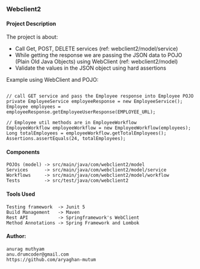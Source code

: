 ### Webclient2

#### Project Description
The project is about:

- Call Get, POST, DELETE services (ref: webclient2/model/service)
- While getting the response we are passing the JSON data to POJO (Plain Old Java Objects) using WebClient (ref: webclient2/model)
- Validate the values in the JSON object using hard assertions 

Example using WebClient and POJO: 
```properties

// call GET service and pass the Employee response into Employee POJO
private EmployeeService employeeResponse = new EmployeeService();
Employee employees = employeeResponse.getEmployeeUserResponse(EMPLOYEE_URL);

// Employee util methods are in EmployeeWorkflow
EmployeeWorkflow employeeWorkflow = new EmployeeWorkflow(employees);
Long totalEmployees = employeeWorkflow.getTotalEmployees();
Assertions.assertEquals(24, totalEmployees);
```

#### Components
```properties
POJOs (model) -> src/main/java/com/webclient2/model
Services      -> src/main/java/com/webclient2/model/service
Workflows     -> src/main/java/com/webclient2/model/workflow
Tests         -> src/test/java/com/webclient2
```
#### Tools Used
```properties
Testing framework  -> Junit 5
Build Management   -> Maven
Rest API           -> Springframework's WebClient
Method Annotations -> Spring Framework and Lombok
```

#### Author:
```properties
anurag muthyam
anu.drumcoder@gmail.com
https://github.com/aryaghan-mutum
```

